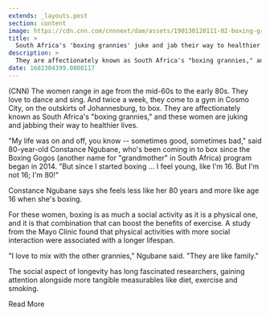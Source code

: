 ```yaml
--- 
extends: _layouts.post 
section: content 
image: https://cdn.cnn.com/cnnnext/dam/assets/190130120111-02-boxing-grannies-super-tease.jpg 
title: > 
  South Africa's 'boxing grannies' juke and jab their way to healthier lives 
description: > 
  They are affectionately known as South Africa's "boxing grannies," and these women are juking and jabbing their way to healthier lives.I feel young, like I'm 16.But I'm not 16; I'm 80!"Constance Ngubane says she feels less like her 80 years and more like age 16 when she's boxing."I love to mix with the other grannies," Ngubane said. 
date: 1602304399.0808117 
--- 
```

(CNN) The women range in age from the mid-60s to the early 80s. They love to dance and sing. And twice a week, they come to a gym in Cosmo City, on the outskirts of Johannesburg, to box. They are affectionately known as South Africa's "boxing grannies," and these women are juking and jabbing their way to healthier lives.

"My life was on and off, you know -- sometimes good, sometimes bad," said 80-year-old Constance Ngubane, who's been coming in to box since the Boxing Gogos (another name for "grandmother" in South Africa) program began in 2014. "But since I started boxing ... I feel young, like I'm 16. But I'm not 16; I'm 80!"

Constance Ngubane says she feels less like her 80 years and more like age 16 when she's boxing.

For these women, boxing is as much a social activity as it is a physical one, and it is that combination that can boost the benefits of exercise. A study from the Mayo Clinic found that physical activities with more social interaction were associated with a longer lifespan.

"I love to mix with the other grannies," Ngubane said. "They are like family."

The social aspect of longevity has long fascinated researchers, gaining attention alongside more tangible measurables like diet, exercise and smoking.

Read More
